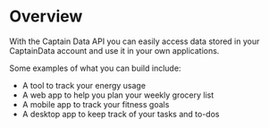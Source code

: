 # Overview

With the Captain Data API you can easily access data stored in your CaptainData
account and use it in your own applications.

Some examples of what you can build include:

- A tool to track your energy usage
- A web app to help you plan your weekly grocery list
- A mobile app to track your fitness goals
- A desktop app to keep track of your tasks and to-dos
